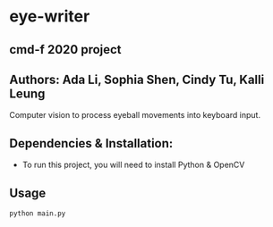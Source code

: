 # eye-writer

## cmd-f 2020 project
## Authors: Ada Li, Sophia Shen, Cindy Tu, Kalli Leung

Computer vision to process eyeball movements into keyboard input.

## Dependencies & Installation:
- To run this project, you will need to install Python & OpenCV

## Usage
`python main.py`
